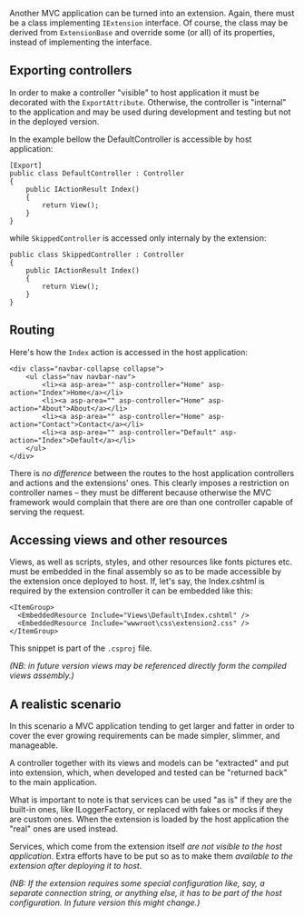 Another MVC application can be turned into an extension. Again, there must be a class implementing `IExtension` interface. Of course, the class may be derived from `ExtensionBase` and override some (or all) of its properties, instead of implementing the interface.

## Exporting controllers
In order to make a controller "visible" to host application it must be decorated with the `ExportAttribute`. Otherwise, the controller is "internal" to the application and may be used during development and testing but not in the deployed version. 

In the example bellow the DefaultController is accessible by host application:

```
[Export]
public class DefaultController : Controller
{
    public IActionResult Index()
    {
        return View();
    }
}
```

while `SkippedController` is accessed only internaly by the extension:


```
public class SkippedController : Controller
{
    public IActionResult Index()
    {
        return View();
    }
}
```

## Routing

Here's how the `Index` action is accessed in the host application:

```
<div class="navbar-collapse collapse">
    <ul class="nav navbar-nav">
        <li><a asp-area="" asp-controller="Home" asp-action="Index">Home</a></li>
        <li><a asp-area="" asp-controller="Home" asp-action="About">About</a></li>
        <li><a asp-area="" asp-controller="Home" asp-action="Contact">Contact</a></li>
        <li><a asp-area="" asp-controller="Default" asp-action="Index">Default</a></li>
    </ul>
</div>
```
There is _no difference_ between the routes to the host application controllers and actions and the extensions' ones. This clearly imposes a restriction on controller names &ndash; they must be different because otherwise the MVC framework would complain that there are ore than one controller capable of serving the request.

## Accessing views and other resources

Views, as well as scripts, styles, and other resources like fonts pictures etc. must be embedded in the final assembly so as to be made accessible by the extension once deployed to host. If, let's say, the Index.cshtml is required by the extension controller it can be embedded like this:

```
<ItemGroup>
  <EmbeddedResource Include="Views\Default\Index.cshtml" />
  <EmbeddedResource Include="wwwroot\css\extension2.css" />
</ItemGroup>
```
This snippet is part of the `.csproj` file.

_(NB: in future version views may be referenced directly form the compiled views assembly.)_
 
## A realistic scenario

In this scenario a MVC application tending to get larger and fatter in order to cover the ever growing requirements can be made simpler, slimmer, and manageable. 

A controller together with its views and models can be "extracted" and put into extension, which, when developed and tested can be "returned back" to the main application. 

What is important to note is that services can be used "as is" if they are the built-in ones, like ILoggerFactory, or replaced with fakes or mocks if they are custom ones. When the extension is loaded by the host application the "real" ones are used instead.

Services, which come from the extension itself _are not visible to the host application_. Extra efforts have to be put so as to make them _available to the extension after deploying it to host_.

_(NB:  If the extension requires some special configuration like, say, a separate connection string, or anything else, it has to be part of the host configuration. In future version this might change.)_